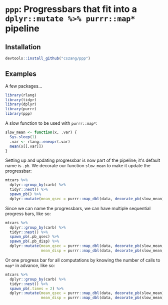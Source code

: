 # `ppp`: Progressbars that fit into a `dplyr::mutate %>% purrr::map*` pipeline

## Installation

```r
devtools::install_github("cszang/ppp")
```

## Examples

A few packages...

```r
library(rlang)
library(tidyr)
library(dplyr)
library(purrr)
library(ppp)
```

A slow function to be used with `purrr::map*`:

```r
slow_mean <- function(x, .var) {
  Sys.sleep(1)
  .var <- rlang::enexpr(.var)
  mean(x[[.var]])
}
```

Setting up and updating progressbar is now part of the pipeline; it's default name is `.pb`. We decorate our function `slow_mean` to make it update the progressbar:

```r
mtcars %>%
  dplyr::group_by(carb) %>%
  tidyr::nest() %>%
  spawn_pb() %>%
  dplyr::mutate(mean_qsec = purrr::map_dbl(data, decorate_pb(slow_mean), qsec))
```

Since we can name the progressbars, we can have multiple sequential progress bars, like so:

```r
mtcars %>%
  dplyr::group_by(carb) %>%
  tidyr::nest() %>%
  spawn_pb(.pb_qsec) %>%
  spawn_pb(.pb_disp) %>%
  dplyr::mutate(mean_qsec = purrr::map_dbl(data, decorate_pb(slow_mean, .pb_qsec), qsec),
                mean_disp = purrr::map_dbl(data, decorate_pb(slow_mean, .pb_disp), disp))
```

Or one progress bar for all computations by knowing the number of calls to `map*` in advance, like so:

```r
mtcars %>%
  dplyr::group_by(carb) %>%
  tidyr::nest() %>%
  spawn_pb(.times = 2) %>%
  dplyr::mutate(mean_qsec = purrr::map_dbl(data, decorate_pb(slow_mean), qsec),
                mean_disp = purrr::map_dbl(data, decorate_pb(slow_mean), disp))
```

